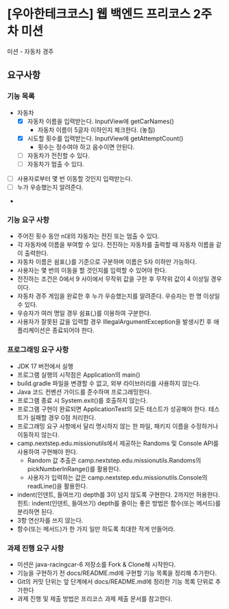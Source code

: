 # [우아한테크코스] 웹 백엔드 프리코스 2주 차 미션
미션 - 자동차 경주


## 요구사항
### 기능 목록
- 자동차
  - [x] 자동차 이름을 입력받는다. InputView에 getCarNames()
    - 자동차 이름이 5글자 이하인지 체크한다. (놓침)
  - [x] 시도할 횟수를 입력받는다. InputView에 getAttemptCount()
    - 횟수는 정수여야 하고 음수이면 안된다.
  - [ ] 자동차가 전진할 수 있다.
  - [ ] 자동차가 멈출 수 있다.
- [ ] 사용자로부터 몇 번 이동할 것인지 입력받는다. 
- [ ] 누가 우승했는지 알려준다.
- 
### 기능 요구 사항

- 주어진 횟수 동안 n대의 자동차는 전진 또는 멈출 수 있다.
- 각 자동차에 이름을 부여할 수 있다. 전진하는 자동차를 출력할 때 자동차 이름을 같이 출력한다.
- 자동차 이름은 쉼표(,)를 기준으로 구분하며 이름은 5자 이하만 가능하다.
- 사용자는 몇 번의 이동을 할 것인지를 입력할 수 있어야 한다.
- 전진하는 조건은 0에서 9 사이에서 무작위 값을 구한 후 무작위 값이 4 이상일 경우이다.
- 자동차 경주 게임을 완료한 후 누가 우승했는지를 알려준다. 우승자는 한 명 이상일 수 있다.
- 우승자가 여러 명일 경우 쉼표(,)를 이용하여 구분한다.
- 사용자가 잘못된 값을 입력할 경우 IllegalArgumentException을 발생시킨 후 애플리케이션은 종료되어야 한다.


### 프로그래밍 요구 사항

* JDK 17 버전에서 실행
* 프로그램 실행의 시작점은 Application의 main()
* build.gradle 파일을 변경할 수 없고, 외부 라이브러리를 사용하지 않는다.
* Java 코드 컨벤션 가이드를 준수하며 프로그래밍한다.
* 프로그램 종료 시 System.exit()를 호출하지 않는다.
* 프로그램 구현이 완료되면 ApplicationTest의 모든 테스트가 성공해야 한다. 테스트가 실패할 경우 0점 처리한다.
* 프로그래밍 요구 사항에서 달리 명시하지 않는 한 파일, 패키지 이름을 수정하거나 이동하지 않는다.
* camp.nextstep.edu.missionutils에서 제공하는 Randoms 및 Console API를 사용하여 구현해야 한다.
    * Random 값 추출은 camp.nextstep.edu.missionutils.Randoms의 pickNumberInRange()를 활용한다.
    * 사용자가 입력하는 값은 camp.nextstep.edu.missionutils.Console의 readLine()을 활용한다.
* indent(인덴트, 들여쓰기) depth를 3이 넘지 않도록 구현한다. 2까지만 허용한다.
  힌트: indent(인덴트, 들여쓰기) depth를 줄이는 좋은 방법은 함수(또는 메서드)를 분리하면 된다.
* 3항 연산자를 쓰지 않는다.
* 함수(또는 메서드)가 한 가지 일만 하도록 최대한 작게 만들어라.


### 과제 진행 요구 사항

* 미션은  java-racingcar-6 저장소를 Fork & Clone해 시작한다.
* 기능을 구현하기 전 docs/README.md에 구현할 기능 목록을 정리해 추가한다.
* Git의 커밋 단위는 앞 단계에서 docs/README.md에 정리한 기능 목록 단위로 추가한다
* 과제 진행 및 제출 방법은 프리코스 과제 제출 문서를 참고한다.

